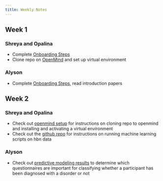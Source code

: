 ```yaml
---
title: Weekly Notes
---
```


## Week 1
### Shreya and Opalina
* Complete [Onboarding Steps](fall22_urop_onboarding.md)
* Clone repo on [OpenMind](../openmind/setup.md) and set up virtual environment

### Alyson
* Complete [Onboarding Steps](fall22_urop_onboarding.md), read introduction papers

## Week 2
### Shreya and Opalina
* Check out [openmind setup](../openmind/setup.md) for instructions on cloning repo to openmind and installing and activating a virtual environment
* Check out the [github repo](https://github.com/maedbhk/healthy_brain_network) for instructions on running machine learning scripts on hbn data

### Alyson
* Check out [predictive modeling results](../notebooks/phenotype_models.html) to determine which questionnaires are important for classifying whether a participant has been diagnosed with a disorder or not

